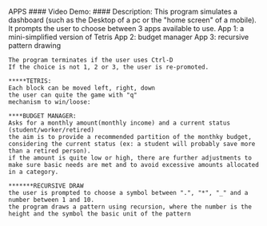 APPS
    #### Video Demo:  <URL HERE>
    #### Description:
    This program simulates a dashboard (such as the Desktop of a pc or the "home screen" of a mobile).
    It prompts the user to choose between 3 apps available to use.
    App 1: a mini-simplified version of Tetris
    App 2: budget manager
    App 3: recursive pattern drawing

    The program terminates if the user uses Ctrl-D
    If the choice is not 1, 2 or 3, the user is re-promoted.

    *****TETRIS:
    Each block can be moved left, right, down
    the user can quite the game with "q"
    mechanism to win/loose:

    ****BUDGET MANAGER:
    Asks for a monthly amount(monthly income) and a current status (student/worker/retired)
    the aim is to provide a recommended partition of the monthky budget, considering the current status (ex: a student will probably save more than a retired person).
    if the amount is quite low or high, there are further adjustments to make sure basic needs are met and to avoid excessive amounts allocated in a category.

    *******RECURSIVE DRAW
    the user is prompted to choose a symbol between ".", "*", "_" and a number between 1 and 10.
    the program draws a pattern using recursion, where the number is the height and the symbol the basic unit of the pattern    